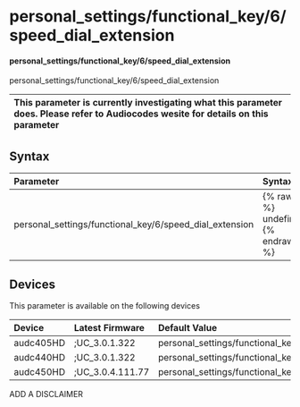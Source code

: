 ﻿---
description: personal_settings/functional_key/6/speed_dial_extension
search: false
---

# personal_settings/functional_key/6/speed_dial_extension

#### personal_settings/functional_key/6/speed_dial_extension

personal_settings/functional_key/6/speed_dial_extension


| This parameter is currently investigating what this parameter does. Please refer to Audiocodes wesite for details on this parameter | 
| :--- |

## Syntax
| Parameter | Syntax |
| :--- | :--- |
|personal_settings/functional_key/6/speed_dial_extension | {% raw %} undefined {% endraw %}|

## Devices
This parameter is available on the following devices

| Device | Latest Firmware | Default Value |
|:---|:---|:---|
| audc405HD | ;UC_3.0.1.322 | personal_settings/functional_key/6/speed_dial_extension= 
| audc440HD | ;UC_3.0.1.322 | personal_settings/functional_key/6/speed_dial_extension= 
| audc450HD | ;UC_3.0.4.111.77 | personal_settings/functional_key/6/speed_dial_extension= 

ADD A DISCLAIMER
